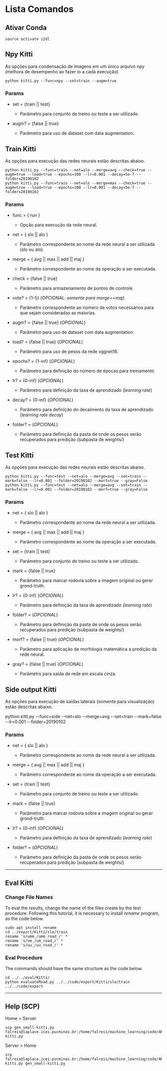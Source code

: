 # Lista Comandos

## Ativar Conda
```
source activate i2dl
```

## Npy Kitti
As opções para condensação de imagens em um único arquivo npy (melhora de desempenho ao fazer io a cada execução)

```
python kitti.py --func=npy --set=train --augm=true
```

### Params
* set = {train || test}
  * Parâmetro para conjunto de treino ou teste a ser utilizado.

* augm? = {false || true}
  * Parâmetro para uso de dataset com data augmentation.


## Train Kitti
As opções para execução das redes neurais estão descritas abaixo.

```
python kitti.py --func=train --net=alo --merge=avg --check=true --augm=true --load=true --epochs=100 --lr=0.001 --decay=5e-7 --folder=20190102
python kitti.py --func=train --net=alo --merge=max --check=true --augm=true --load=true --epochs=100 --lr=0.001 --decay=5e-7 --folder=20190102
```

### Params
* func = { run }
  * Opção para execução da rede neural.

* net = { slo || alo }
  * Parâmetro correspondente ao nome da rede neural a ser utilizada (slo ou alo).

* merge = { avg || max || add || maj }
  * Parâmetro correspondente ao nome da operação a ser executada.

* check = {false || true}
  * Parâmetro para armazenamento de pontos de controle.

* vote? = {1-5} (*OPCIONAL: somente para merge==maj*)
  * Parâmetro correspondente ao número de votos necessários para que sejam consideradas as maiorias.

* augm? = {false || true}  (*OPCIONAL*)
  * Parâmetro para uso de dataset com data augmentation.

* load? = {false || true} (*OPCIONAL*)
  * Parâmetro para uso de pesos da rede vggnet16.

* epochs? = {1-inf} (*OPCIONAL*)
  * Parâmetro para definição do número de épocas para treinamento

* lr? = {0-inf} (*OPCIONAL*)
  * Parâmetro para definição da taxa de aprendizado (*learning rate*)

* decay? = {0-inf} (*OPCIONAL*)
  * Parâmetro para definição do decaimento da taxa de aprendizado (*learning rate decay*)

* folder? = (*OPCIONAL*)
  * Parâmetro para definição da pasta de onde os pesos serão recuperados para predição (subpasta de weights/)


## Test Kitti
As opções para execução das redes neurais estão descritas abaixo.

```
python kitti.py --func=test --net=alo --merge=avg --set=train --mark=false --lr=0.001 --folder=20190102 --morf=true --gray=False
python kitti.py --func=test --net=alo --merge=avg --set=train --mark=false --lr=0.001 --folder=20190102 --morf=true --gray=False
```

### Params
* net = { slo || alo }
  * Parâmetro correspondente ao nome da rede neural a ser utilizada.

* merge = { avg || max || add || maj }
  * Parâmetro correspondente ao nome da operação a ser executada.

* set = {train || test}
  * Parâmetro para conjunto de treino ou teste a ser utilizado.

* mark = {false || true}
  * Parâmetro para marcar rodovia sobre a imagem original ou gerar grond-truth.

* lr? = {0-inf} (*OPCIONAL*)
  * Parâmetro para definição da taxa de aprendizado (*learning rate*)

* folder? = (*OPCIONAL*)
  * Parâmetro para definição da pasta de onde os pesos serão recuperados para predição (subpasta de weights/)

* morf? = {false || true} (*OPCIONAL*)
  * Parâmetro para aplicação de morfologia matemática a predição da rede neural.

* gray? = {false || true} (*OPCIONAL*)
  * Parâmetro para saída de rede em escala cinza.


## Side output Kitti
As opções para execução de saídas laterais (somente para visualização) estão descritas abaixo.

python kitti.py --func=side --net=alo --merge=avg --set=train --mark=false --lr=0.001 --folder=20190102

### Params
* net = { slo || alo }
  * Parâmetro correspondente ao nome da rede neural a ser utilizada.

* merge = { avg || max || add || maj }
  * Parâmetro correspondente ao nome da operação a ser executada.

* set = {train || test}
  * Parâmetro para conjunto de treino ou teste a ser utilizado.

* mark = {false || true}
  * Parâmetro para marcar rodovia sobre a imagem original ou gerar grond-truth.

* lr? = {0-inf} (*OPCIONAL*)
  * Parâmetro para definição da taxa de aprendizado (*learning rate*)

* folder? = (*OPCIONAL*)
  * Parâmetro para definição da pasta de onde os pesos serão recuperados para predição (subpasta de weights/)

---
## Eval Kitti

### Change File Names

To eval the results, change the name of the files create by the test procedure. Following this tutorial, it is necessary to install *rename* program, as the code below.

```
sudo apt install rename
cd ../export/Kitti/slo/train
rename 's/umm_/umm_road_/' * 
rename 's/um_/um_road_/' * 
rename 's/uu_/uu_road_/' *
```

### Eval Procedure

The commands should have the same structure as the code below.

```
cd ../../eval/Kitti/
python evaluateRoad.py ../../code/export/Kitti/slo/train ../../code/export
```

---

## Help (SCP)
Home > Server
```
scp gen_small-kitti.py falreis@laplace.icei.pucminas.br:/home/falreis/machine_learning/code/AMRP/gen_small-kitti.py
```

Server > Home
```
scp falreis@laplace.icei.pucminas.br:/home/falreis/machine_learning/code/AMRP/gen_small-kitti.py gen_small-kitti.py
```